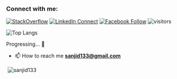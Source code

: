 <h3 align="left">Connect with me:</h3>

[![StackOverflow](https://img.shields.io/badge/%20-Questions-black?color=14171A&labelColor=fff&logo=stackoverflow&logoColor=0c0d0e26)](https://stackoverflow.com/users/6027873/hoque) [![LinkedIn Connect](https://img.shields.io/badge/%20-Connect-black?color=14171A&labelColor=212121&logo=linkedin&logoColor=ffffff)](https://www.linkedin.com/in/sanjidulhoque) [![Facebook Follow](https://img.shields.io/badge/%20-Follow-black?color=14171A&labelColor=1976d2&logo=facebook&logoColor=ffffff)](https://www.facebook.com/sanjidul.h/) ![visitors](https://visitor-badge.laobi.icu/badge?page_id=sanjid133)

![Top Langs](https://github-readme-stats.vercel.app/api/top-langs/?username=sanjid133&layout=compact)

Progressing... 🚀

- 📫 How to reach me **sanjid133@gmail.com**


<p>&nbsp;<img align="center" src="https://github-readme-stats.vercel.app/api?username=sanjid133&show_icons=true&theme=radical&locale=en" alt="sanjid133" /></p>

<!--
**sanjid133/sanjid133** is a ✨ _special_ ✨ repository because its `README.md` (this file) appears on your GitHub profile.

Here are some ideas to get you started:

- 🔭 I’m currently working on ...
- 🌱 I’m currently learning ...
- 👯 I’m looking to collaborate on ...
- 🤔 I’m looking for help with ...
- 💬 Ask me about ...
- 📫 How to reach me: ...
- 😄 Pronouns: ...
- ⚡ Fun fact: ...
-->
